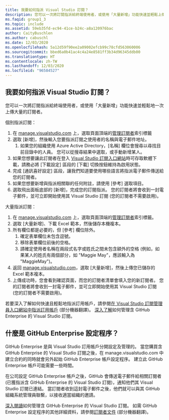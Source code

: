 ```yaml
---
title: 我要如何指派 Visual Studio 訂閱？
description: 您可以一次將訂閱指派給終端使用者，或使用「大量新增」功能快速並輕鬆上傳大量...
ms.faqid: group1_3
ms.topic: include
ms.assetid: 59eb35fd-ec94-41ce-b24c-a8a120976bac
author: CaityBuschlen
ms.author: cabuschl
ms.date: 12/03/2020
ms.openlocfilehash: 5a12d59f90ee2a09002efcb99c78cfd563060006
ms.sourcegitcommit: bbed6a0b41ac4c4a24e8581ff3b34d96345ddb00
ms.translationtype: HT
ms.contentlocale: zh-TW
ms.lasthandoff: 12/03/2020
ms.locfileid: "96584527"
---
```

## <a name="how-do-i-assign-visual-studio-subscriptions"></a>我要如何指派 Visual Studio 訂閱？

您可以一次將訂閱指派給終端使用者，或使用「大量新增」功能快速並輕鬆地一次上傳大量的訂閱者。

個別指派訂閱：

1. 在 [manage.visualstudio.com](https://manage.visualstudio.com) 上，選取頁面頂端的[管理訂閱者](https://manage.visualstudio.com/subscribers)索引標籤
2. 選取 [新增]，然後輸入您要指派訂閱之使用者的名稱與電子郵件地址。
    1. 如果您的組織使用 Azure Active Directory，[名稱] 欄位會搜尋以尋找目前目錄中的人員。 您可以從搜尋結果中選取，或手動新增某人。
3. 如果您想要讓此訂閱者在登入 [Visual Studio 訂閱入口網站](https://my.visualstudio.com/)時可存取軟體下載，請務必將 [下載設定] 區段的 [下載] 切換按鈕維持為啟用狀態。
4. 完成 [通訊喜好設定] 區段，讓我們知道要使用哪些語言將指派電子郵件傳送給您的訂閱者。
5. 如果您想要新增與指派相關聯的任何附註，請使用 [參考] 選取項目。
6. 選取飛出面板底部的 [新增]，完成您的訂閱指派。 您的訂閱者將會收到一封電子郵件，並可立即開始使用其 Visual Studio 訂閱 (您的訂閱者不需要啟用)。

大量指派訂閱：

1. 在 [manage.visualstudio.com](https://manage.visualstudio.com) 上，選取頁面頂端的[管理訂閱者](https://manage.visualstudio.com/subscribers)索引標籤。
2. 選取 [大量新增]、下載 Excel 範本，然後儲存本機複本。
3. 所有欄位都是必要的，但 [參考] 欄位除外。
    1. 確定表單欄位未包含逗號。
    2. 移除表單欄位前後的空格。
    3. 請確定使用者名稱在兩段式名字或姓氏之間未包含額外的空格 (例如，如果某人的姓氏有兩個部分，如 "Maggie May"，應該輸入為 "MaggieMay")。
4. 返回 [manage.visualstudio.com](https://manage.visualstudio.com)，選取 [大量新增]，然後上傳您已儲存的 Excel 範本複本。
5. 上傳成功時，您會看到確認頁面，而您的訂閱者清單會填入您的新訂閱者。 您的訂閱者將會收到一封電子郵件，並可立即開始使用其 Visual Studio 訂閱 (您的訂閱者不需要啟用)。

若要深入了解如何快速且輕鬆地指派訂用帳戶，請參閱[在 Visual Studio 訂閱管理員入口網站中指派訂用帳戶](https://docs.microsoft.com/visualstudio/subscriptions/assign-license#add-a-single-subscriber) \(部分機器翻譯\)。  [深入了解](https://docs.microsoft.com/visualstudio/subscriptions/assign-github)如何管理含 GitHub Enterprise 的 Visual Studio 訂閱。 

## <a name="what-is-the-github-enterprise-setup-process"></a>什麼是 GitHub Enterprise 設定程序？ 

GitHub Enterprise 是與 Visual Studio 訂用帳戶分開設定及管理的。 當您購買含 GitHub Enterprise 的 Visual Studio 訂閱之後，在 manage.visualstudio.com 中建立合約的同時就會另外起始 GitHub Enterprise 帳戶設定程序。 建立此 GitHub Enterprise 帳戶可能需要一些時間。  

在公司設定 GitHub Enterprise 帳戶之後，GitHub 會傳送電子郵件給相關訂閱者 (已獲指派含 GitHub Enterprise 的 Visual Studio 訂閱)，通知他們其 Visual Studio 訂閱已連結。 當訂閱者收到這封電子郵件之後，他們就可以與其 GitHub 組織系統管理員聯繫，以接收適當組織的邀請。 

[深入閱讀](https://docs.microsoft.com/visualstudio/subscriptions/assign-github)如何管理含 GitHub Enterprise 的 Visual Studio 訂閱。 如需 GitHub Enterprise 設定程序的其他詳細資料，請參閱[訂閱者文件](https://docs.microsoft.com/visualstudio/subscriptions/access-github) \(部分機器翻譯\)。 